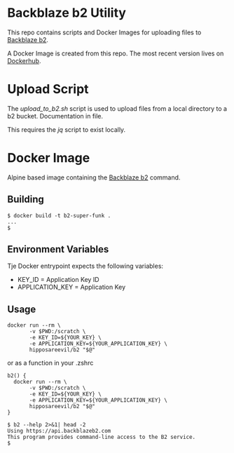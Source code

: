# Backblaze b2 Utility

This repo contains scripts and Docker Images for uploading files to [Backblaze b2](https://www.backblaze.com/b2/cloud-storage.html).

A Docker Image is created from this repo. The most recent version lives on [Dockerhub](https://hub.docker.com/repository/docker/hipposareevil/b2).

# Upload Script

The *upload_to_b2.sh* script is used to upload files from a local directory to a b2 bucket. Documentation in file.

This requires the *jq* script to exist locally.


# Docker Image

Alpine based image containing the [Backblaze b2](https://www.backblaze.com/b2/docs/quick_command_line.html) command.


## Building

```
$ docker build -t b2-super-funk .
...
$
```

## Environment Variables

Tje Docker entrypoint expects the following variables:

* KEY_ID = Application Key ID
* APPLICATION_KEY = Application Key

## Usage

```
docker run --rm \
       -v $PWD:/scratch \
       -e KEY_ID=${YOUR_KEY} \
       -e APPLICATION_KEY=${YOUR_APPLICATION_KEY} \
       hipposareevil/b2 "$@"
```

or as a function in your .zshrc

```
b2() {
  docker run --rm \
       -v $PWD:/scratch \
       -e KEY_ID=${YOUR_KEY} \
       -e APPLICATION_KEY=${YOUR_APPLICATION_KEY} \
       hipposareevil/b2 "$@"
}

$ b2 --help 2>&1| head -2
Using https://api.backblazeb2.com
This program provides command-line access to the B2 service.
$

```


